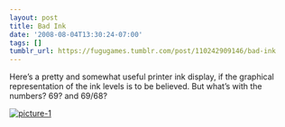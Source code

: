 ```yaml
---
layout: post
title: Bad Ink
date: '2008-08-04T13:30:24-07:00'
tags: []
tumblr_url: https://fugugames.tumblr.com/post/110242909146/bad-ink
---
```

Here’s a pretty and somewhat useful printer ink display, if the graphical representation of the ink levels is to be believed. But what’s with the numbers? 69? and 69/68?

[![](http://itshardtofondlepenguins.com/wp-content/uploads/2008/08/picture-1.png "picture-1")](http://itshardtofondlepenguins.com/wp-content/uploads/2008/08/picture-1.png)

